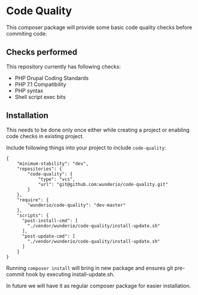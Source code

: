 # Code Quality

This composer package will provide some basic code quality checks before commiting code.

## Checks performed

This repository currently has following checks:

* PHP Drupal Coding Standards
* PHP 7.1 Compatibility
* PHP syntax
* Shell script exec bits

## Installation

This needs to be done only once either while creating a project or enabling code checks in existing project.

Include following things into your project to include `code-quality`:

```
{
    "minimum-stability": "dev",
    "repositories": {
        "code-quality": {
            "type": "vcs",
            "url": "git@github.com:wunderio/code-quality.git"
        }
    },
    "require": {
        "wunderio/code-quality": "dev-master"
    },
    "scripts": {
      "post-install-cmd": [
        "./vendor/wunderio/code-quality/install-update.sh"
      ],
      "post-update-cmd": [
        "./vendor/wunderio/code-quality/install-update.sh"
      ]
    }
}
```

Running `composer install` will bring in new package and ensures git pre-commit hook by executing install-update.sh.

In future we will have it as regular composer package for easier installation.
